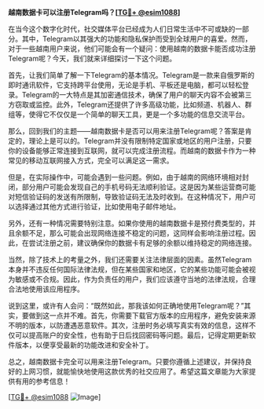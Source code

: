 **越南数据卡可以注册Telegram吗？[[TG💪+ @esim1088](https://t.me/s/esim1088)]**

在当今这个数字化时代，社交媒体平台已经成为人们日常生活中不可或缺的一部分。其中，Telegram以其强大的功能和隐私保护而受到全球用户的喜爱。然而，对于一些越南用户来说，他们可能会有一个疑问：使用越南的数据卡能否成功注册Telegram呢？今天，我们就来详细探讨一下这个问题。

首先，让我们简单了解一下Telegram的基本情况。Telegram是一款来自俄罗斯的即时通讯软件，它支持跨平台使用，无论是手机、平板还是电脑，都可以轻松登录。Telegram的一大特点是其加密通信技术，确保了用户的聊天内容不会被第三方窃取或监控。此外，Telegram还提供了许多高级功能，比如频道、机器人、群组等，使得它不仅仅是一个简单的聊天工具，更是一个多功能的信息交流平台。

那么，回到我们的主题——越南数据卡是否可以用来注册Telegram呢？答案是肯定的，理论上是可以的。Telegram并没有限制特定国家或地区的用户注册，只要你的设备能够正常连接到互联网，就可以完成注册流程。而越南的数据卡作为一种常见的移动互联网接入方式，完全可以满足这一需求。

但是，在实际操作中，可能会遇到一些问题。例如，由于越南的网络环境相对封闭，部分用户可能会发现自己的手机号码无法顺利验证。这是因为某些运营商可能对短信验证码的发送有所限制，导致验证码无法及时收到。在这种情况下，用户可以选择通过其他方式进行验证，比如使用电子邮件地址。

另外，还有一种情况需要特别注意。如果你使用的越南数据卡是预付费类型的，并且余额不足，那么可能会出现网络连接不稳定的问题，这同样会影响注册过程。因此，在尝试注册之前，建议确保你的数据卡有足够的余额以维持稳定的网络连接。

当然，除了技术上的考量之外，我们还需要关注法律层面的因素。虽然Telegram本身并不违反任何国际法律法规，但在某些国家和地区，它的某些功能可能会被视为敏感或不合规。因此，作为负责任的用户，我们应该遵守当地的法律法规，合理合法地使用该应用程序。

说到这里，或许有人会问：“既然如此，那我该如何正确地使用Telegram呢？”其实，要做到这一点并不难。首先，你需要下载官方版本的应用程序，避免安装来源不明的版本，以防遭遇恶意软件。其次，注册时务必填写真实有效的信息，这样不仅可以提高账户的安全性，也有助于日后找回密码等问题。最后，记得定期更新软件版本，以便享受最新的功能改进和安全补丁。

总之，越南数据卡完全可以用来注册Telegram。只要你遵循上述建议，并保持良好的上网习惯，就能愉快地使用这款优秀的社交应用了。希望这篇文章能为大家提供有用的参考信息！

[[TG💪+ @esim1088](https://t.me/s/esim1088) ![Image](https://i.postimg.cc/4NQfJmqS/Snipaste-2025-05-13-00-14-12.png)]